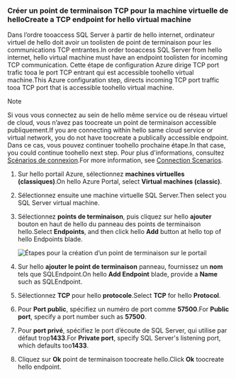 ### <a name="create-a-tcp-endpoint-for-hello-virtual-machine"></a><span data-ttu-id="7bdca-101">Créer un point de terminaison TCP pour la machine virtuelle de hello</span><span class="sxs-lookup"><span data-stu-id="7bdca-101">Create a TCP endpoint for hello virtual machine</span></span>
<span data-ttu-id="7bdca-102">Dans l’ordre tooaccess SQL Server à partir de hello internet, ordinateur virtuel de hello doit avoir un toolisten de point de terminaison pour les communications TCP entrantes.</span><span class="sxs-lookup"><span data-stu-id="7bdca-102">In order tooaccess SQL Server from hello internet, hello virtual machine must have an endpoint toolisten for incoming TCP communication.</span></span> <span data-ttu-id="7bdca-103">Cette étape de configuration Azure dirige TCP port trafic tooa le port TCP entrant qui est accessible toohello virtual machine.</span><span class="sxs-lookup"><span data-stu-id="7bdca-103">This Azure configuration step, directs incoming TCP port traffic tooa TCP port that is accessible toohello virtual machine.</span></span>

> [!NOTE]
> <span data-ttu-id="7bdca-104">Si vous vous connectez au sein de hello même service ou de réseau virtuel de cloud, vous n’avez pas toocreate un point de terminaison accessible publiquement.</span><span class="sxs-lookup"><span data-stu-id="7bdca-104">If you are connecting within hello same cloud service or virtual network, you do not have toocreate a publically accessible endpoint.</span></span> <span data-ttu-id="7bdca-105">Dans ce cas, vous pouvez continuer toohello prochaine étape.</span><span class="sxs-lookup"><span data-stu-id="7bdca-105">In that case, you could continue toohello next step.</span></span> <span data-ttu-id="7bdca-106">Pour plus d'informations, consultez [Scénarios de connexion](../articles/virtual-machines/windows/sqlclassic/virtual-machines-windows-classic-sql-connect.md#connection-scenarios).</span><span class="sxs-lookup"><span data-stu-id="7bdca-106">For more information, see [Connection Scenarios](../articles/virtual-machines/windows/sqlclassic/virtual-machines-windows-classic-sql-connect.md#connection-scenarios).</span></span>
> 
> 

1. <span data-ttu-id="7bdca-107">Sur hello portail Azure, sélectionnez **machines virtuelles (classiques)**.</span><span class="sxs-lookup"><span data-stu-id="7bdca-107">On hello Azure Portal, select **Virtual machines (classic)**.</span></span>
2. <span data-ttu-id="7bdca-108">Sélectionnez ensuite une machine virtuelle SQL Server.</span><span class="sxs-lookup"><span data-stu-id="7bdca-108">Then select you SQL Server virtual machine.</span></span>
3. <span data-ttu-id="7bdca-109">Sélectionnez **points de terminaison**, puis cliquez sur hello **ajouter** bouton en haut de hello du panneau des points de terminaison hello.</span><span class="sxs-lookup"><span data-stu-id="7bdca-109">Select **Endpoints**, and then click hello **Add** button at hello top of hello Endpoints blade.</span></span>
   
    ![Étapes pour la création d’un point de terminaison sur le portail](./media/virtual-machines-sql-server-connection-steps/portal-endpoint-creation.png)
4. <span data-ttu-id="7bdca-111">Sur hello **ajouter le point de terminaison** panneau, fournissez un **nom** tels que SQLEndpoint.</span><span class="sxs-lookup"><span data-stu-id="7bdca-111">On hello **Add Endpoint** blade, provide a **Name** such as SQLEndpoint.</span></span>
5. <span data-ttu-id="7bdca-112">Sélectionnez **TCP** pour hello **protocole**.</span><span class="sxs-lookup"><span data-stu-id="7bdca-112">Select **TCP** for hello **Protocol**.</span></span>
6. <span data-ttu-id="7bdca-113">Pour **Port public**, spécifiez un numéro de port comme **57500**.</span><span class="sxs-lookup"><span data-stu-id="7bdca-113">For **Public port**, specify a port number such as **57500**.</span></span>
7. <span data-ttu-id="7bdca-114">Pour **port privé**, spécifiez le port d’écoute de SQL Server, qui utilise par défaut trop**1433**.</span><span class="sxs-lookup"><span data-stu-id="7bdca-114">For **Private port**, specify SQL Server's listening port, which defaults too**1433**.</span></span>
8. <span data-ttu-id="7bdca-115">Cliquez sur **Ok** point de terminaison toocreate hello.</span><span class="sxs-lookup"><span data-stu-id="7bdca-115">Click **Ok** toocreate hello endpoint.</span></span>

